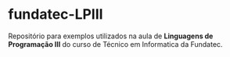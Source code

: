 # fundatec-LPIII

Repositório para exemplos utilizados na aula de **Linguagens de Programação III** do curso de Técnico em Informatica da Fundatec.

